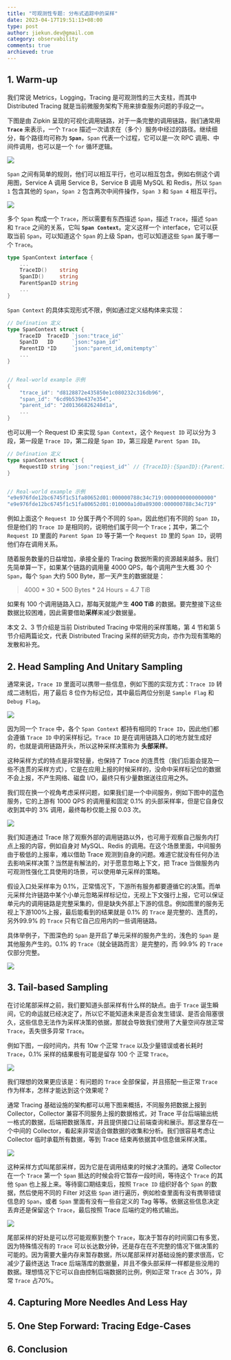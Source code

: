 ```yaml
---
title: "可观测性专题: 分布式追踪中的采样"
date: 2023-04-17T19:51:13+08:00
type: post
author: jiekun.dev@gmail.com
category: observability
comments: true
archieved: true
---
```


## 1. Warm-up
我们常说 Metrics，Logging，Tracing 是可观测性的三大支柱，而其中 Distributed Tracing 就是当前微服务架构下用来排查服务问题的手段之一。

下图是由 Zipkin 呈现的可视化调用链路，对于一条完整的调用链路，我们通常用 **`Trace`** 来表示，一个 `Trace` 描述一次请求在（多个）服务中经过的路径。继续细分，每个路径均可称为 **`Span`**，`Span` 代表一个过程，它可以是一次 RPC 调用、中间件调用，也可以是一个 `for` 循环逻辑。

![](../202304-sampling-in-distributed-traces/trace_and_span.png)

`Span` 之间有简单的规则，他们可以相互平行，也可以相互包含。例如右侧这个调用图，Service A 调用 Service B，Service B 调用 MySQL 和 Redis，所以 `Span 1` 包含其他的 `Span`，`Span 2` 包含两次中间件操作，`Span 3` 和 `Span 4` 相互平行。

![](../202304-sampling-in-distributed-traces/relationship_between_spans.png)

多个 `Span` 构成一个 `Trace`，所以需要有东西描述 `Span`，描述 `Trace`，描述 `Span` 和 `Trace` 之间的关系，它叫 **`Span Context`**。定义这样一个 interface，它可以获取当前 `Span`，可以知道这个 `Span` 的上级 Span，也可以知道这些 `Span` 属于哪一个 `Trace`。

```go
type SpanContext interface {
    ...
    TraceID()    string
    SpanID()     string
    ParentSpanID string
    ...
}

```

`Span Context` 的具体实现形式不限，例如通过定义结构体来实现：
```go
// Defination 定义
type SpanContext struct {
    TraceID  TraceID `json:"trace_id"`
    SpanID   ID      `json:"span_id"`
    ParentID *ID     `json:"parent_id,omitempty"`
    ...
}


// Real-world example 示例
{
    "trace_id": "d8128872e435850e1c080232c316db96",
    "span_id": "6cd9b539e437e354",
    "parent_id": "2d01366826248d1a",
    ...
}

```

也可以用一个 Request ID 来实现 `Span Context`，这个 `Request ID` 可以分为 3 段，第一段是 `Trace ID`，第二段是 `Span ID`，第三段是 `Parent Span ID`。
```go
// Defination 定义
type spanContext struct {
    RequestID string `json:"reqiest_id"` // {TraceID}:{SpanID}:{ParentID}
}


// Real-world example 示例
"e9e976fde12bc6745f1c51fa80652d01:000000788c34c719:0000000000000000"
"e9e976fde12bc6745f1c51fa80652d01:010000a1d0a89300:000000788c34c719"
```
例如上面这个 `Request ID` 分属于两个不同的 `Span`，因此他们有不同的 `Span ID`，但是他们的 `Trace ID` 是相同的，说明他们属于同一个 `Trace`；其中，第二个 `Request ID` 里面的 `Parent Span ID` 等于第一个 `Request ID` 里的 `Span ID`，说明他们存在调用关系。

随着服务数量的日益增加，承接全量的 Tracing 数据所需的资源越来越多。我们先简单算一下，如果某个链路的调用量 4000 QPS，每个调用产生大概 30 个 `Span`，每个 `Span` 大约 500 Byte，那一天产生的数据就是：

> 4000 * 30 * 500 Bytes * 24 Hours = 4.7 TiB

如果有 100 个调用链路入口，那每天就能产生 **400 TiB** 的数据。要完整接下这些数据比较困难，因此需要借助**采样**来减少数据量。

本文 2、3 节介绍是当前 Distributed Tracing 中常用的采样策略，第 4 节和第 5 节介绍两篇论文，代表 Distributed Tracing 采样的研究方向，亦作为现有策略的发散和补充。

## 2. Head Sampling And Unitary Sampling
通常来说，`Trace ID` 里面可以携带一些信息，例如下图的实现方式：`Trace ID` 转成二进制后，用了最后 8 位作为标记位，其中最后两位分别是 `Sample Flag` 和 `Debug Flag`。

![](../202304-sampling-in-distributed-traces/head_based_sampling.png)

因为同一个 `Trace` 中，各个 `Span Context` 都持有相同的 `Trace ID`，因此他们都会遵循 `Trace ID` 中的采样标记。`Trace ID` 是在调用链路入口的地方就生成好的，也就是调用链路开头，所以这种采样决策称为 **头部采样**。

这种采样方式的特点是非常轻量，也保持了 Trace 的连贯性（我们后面会提及一些不连贯的采样方式），它是在应用上报的时候采样的，没命中采样标记位的数据不会上报，不产生网络、磁盘 I/O，最终只有少量数据送往应用之外。 

我们现在换一个视角考虑采样问题，如果我们是一个中间服务，例如下图中的蓝色服务，它的上游有 1000 QPS 的调用量和固定 0.1% 的头部采样率，但是它自身仅收到其中的 3% 调用，最终每秒仅能上报 0.03 次。

![](../202304-sampling-in-distributed-traces/downstream_aspect.png)

我们知道通过 Trace 除了观察外部的调用链路以外，也可用于观察自己服务内打点上报的内容，例如自身对 MySQL、Redis 的调用。在这个场景里面，中间服务由于极低的上报率，难以借助 Trace 观测到自身的问题。难道它就没有任何办法去影响采样决策？当然是有解法的，对于愿意忽略上下文，把 Trace 当做服务内可观测性强化工具使用的场景，可以使用单元采样的策略。

假设入口处采样率为 0.1%，正常情况下，下游所有服务都要遵循它的决策。而单元采样允许链路中某个小单元忽略采样标记位，无视上下文强行上报，它可以保证单元内的调用链路是完整采集的，但是缺失外部上下游的信息。例如图里的服务无视上下游100%上报，最后能看到的结果就是 0.1% 的 `Trace` 是完整的、连贯的，另外99.9% 的 `Trace` 只有它自己应用内的一些调用链路。

具体举例子，下图深色的 `Span` 是开启了单元采样的服务产生的，浅色的 `Span` 是其他服务产生的。0.1% 的 `Trace`（就全链路而言）是完整的，而 99.9% 的 `Trace` 仅部分完整。

![](../202304-sampling-in-distributed-traces/unitary_sampling_2.png)

## 3. Tail-based Sampling
在讨论尾部采样之前，我们要知道头部采样有什么样的缺点。由于 `Trace` 诞生瞬间，它的命运就已经决定了，所以它不能知道未来是否会发生错误、是否会阻塞很久，这些信息无法作为采样决策的依据，那就会导致我们使用了大量空间存放正常 `Trace`，丢失很多异常 `Trace`。

例如下图，一段时间内，共有 10w 个正常 `Trace` 以及少量错误或者长耗时 `Trace`，0.1% 采样的结果极有可能是留存 100 个 正常 `Trace`。

![](../202304-sampling-in-distributed-traces/troubles_of_head_based_sampling.png)

我们理想的效果更应该是：有问题的 `Trace` 全部保留，并且搭配一些正常 `Trace` 作为样本，怎样才能达到这个效果呢？

通常 Tracing 基础设施的架构都可以用下图来概括，不同服务把数据上报到 Collector，Collector 兼容不同服务上报的数据格式，对 Trace 平台后端输出统一格式的数据，后端把数据落库，并且提供接口让前端查询和展示。那这里存在一个中间的 Collector，看起来非常适合做数据的收集和分析。我们很容易考虑让 Collector 临时承载所有数据，等到 Trace 结束再依据其中信息做采样决策。

![](../202304-sampling-in-distributed-traces/typical_tracing_architecture.png)

这种采样方式叫尾部采样，因为它是在调用结束的时候才决策的。通常 Collector 在一个 `Trace` 第一个 `Span` 抵达的时候会将它暂存一段时间，等待这个 `Trace` 的其他 `Span` 也上报上来。等待窗口期结束后，按照 `Trace ID` 组织好各个 `Span` 的数据，然后使用不同的 Filter 对这些 `Span` 进行遍历，例如检查里面有没有携带错误信息的 `Span`，或者 `Span` 里面有没有一些自定义的 Tag 等等。依据这些信息决定丢弃还是保留这个 `Trace`，最后按照 Trace 后端约定的格式输出。

![](../202304-sampling-in-distributed-traces/tail_based_sampling.png)

尾部采样的好处是可以尽可能观察到整个 `Trace`，取决于暂存的时间窗口有多宽，因为特殊情况有的 `Trace` 可以长达数分钟，还是存在在不完整的情况下做决策的可能的。因为需要大量内存来暂存数据，所以尾部采样对基础设施的要求很高，它减少了最终送达 Trace 后端落库的数据量，并且不像头部采样一样都是些没用的数据。理想情况下它可以自由控制后端数据的比例，例如正常 `Trace` 占 30%，异常 `Trace` 占70%。

## 4. Capturing More Needles And Less Hay

## 5. One Step Forward: Tracing Edge-Cases

## 6. Conclusion
